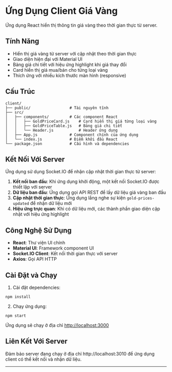 # Ứng Dụng Client Giá Vàng

Ứng dụng React hiển thị thông tin giá vàng theo thời gian thực từ server.

## Tính Năng

- Hiển thị giá vàng từ server với cập nhật theo thời gian thực
- Giao diện hiện đại với Material UI
- Bảng giá chi tiết với hiệu ứng highlight khi giá thay đổi
- Card hiển thị giá mua/bán cho từng loại vàng
- Thích ứng với nhiều kích thước màn hình (responsive)

## Cấu Trúc

```
client/
├── public/                 # Tài nguyên tĩnh
├── src/
│   ├── components/         # Các component React
│   │   ├── GoldPriceCard.js    # Card hiển thị giá từng loại vàng
│   │   ├── GoldPriceTable.js   # Bảng giá chi tiết
│   │   └── Header.js           # Header ứng dụng
│   ├── App.js              # Component chính của ứng dụng
│   └── index.js            # Điểm khởi đầu React
└── package.json            # Cấu hình và dependencies
```

## Kết Nối Với Server

Ứng dụng sử dụng Socket.IO để nhận cập nhật thời gian thực từ server:

1. **Kết nối ban đầu**: Khi ứng dụng khởi động, một kết nối Socket.IO được thiết lập với server
2. **Dữ liệu ban đầu**: Ứng dụng gọi API REST để lấy dữ liệu giá vàng ban đầu
3. **Cập nhật thời gian thực**: Ứng dụng lắng nghe sự kiện `gold-prices-updated` để nhận dữ liệu mới
4. **Hiệu ứng trực quan**: Khi có dữ liệu mới, các thành phần giao diện cập nhật với hiệu ứng highlight

## Công Nghệ Sử Dụng

- **React**: Thư viện UI chính
- **Material UI**: Framework component UI
- **Socket.IO Client**: Kết nối thời gian thực với server
- **Axios**: Gọi API HTTP

## Cài Đặt và Chạy

1. Cài đặt dependencies:
```
npm install
```

2. Chạy ứng dụng:
```
npm start
```

Ứng dụng sẽ chạy ở địa chỉ [http://localhost:3000](http://localhost:3000)

## Liên Kết Với Server

Đảm bảo server đang chạy ở địa chỉ http://localhost:3010 để ứng dụng client có thể kết nối và nhận dữ liệu.

---